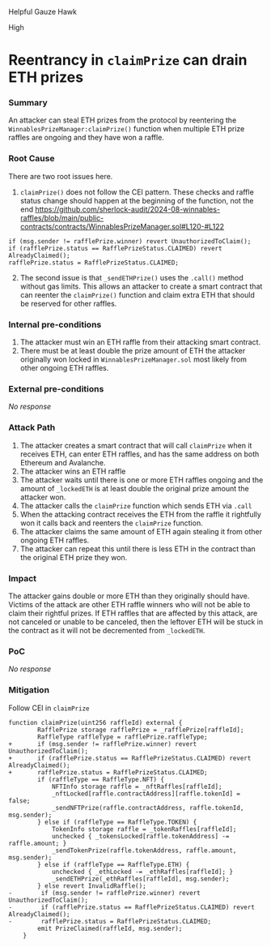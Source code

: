Helpful Gauze Hawk

High

# Reentrancy in `claimPrize` can drain ETH prizes

### Summary

An attacker can steal ETH prizes from the protocol by reentering the `WinnablesPrizeManager:claimPrize()` function when multiple ETH prize raffles are ongoing and they have won a raffle.

### Root Cause

There are two root issues here. 
1. `claimPrize()` does not follow the CEI pattern. These checks and raffle status change should happen at the beginning of the function, not the end 
https://github.com/sherlock-audit/2024-08-winnables-raffles/blob/main/public-contracts/contracts/WinnablesPrizeManager.sol#L120-#L122
```solidity
if (msg.sender != rafflePrize.winner) revert UnauthorizedToClaim();
if (rafflePrize.status == RafflePrizeStatus.CLAIMED) revert AlreadyClaimed();
rafflePrize.status = RafflePrizeStatus.CLAIMED;
```
2. The second issue is that `_sendETHPrize()` uses the `.call()` method without gas limits. This allows an attacker to create a smart contract that can reenter the `claimPrize()` function and claim extra ETH that should be reserved for other raffles.

### Internal pre-conditions

1. The attacker must win an ETH raffle from their attacking smart contract.
2. There must be at least double the prize amount of ETH the attacker originally won locked in `WinnablesPrizeManager.sol` most likely from other ongoing ETH raffles. 

### External pre-conditions

_No response_

### Attack Path

1. The attacker creates a smart contract that will call `claimPrize` when it receives ETH, can enter ETH raffles, and has the same address on both Ethereum and Avalanche.
2. The attacker wins an ETH raffle 
3. The attacker waits until there is one or more ETH raffles ongoing and the amount of `_lockedETH` is at least double the original prize amount the attacker won.
4. The attacker calls the `claimPrize` function which sends ETH via `.call` 
5. When the attacking contract receives the ETH from the raffle it rightfully won it calls back and reenters the `claimPrize` function.
6. The attacker claims the same amount of ETH again stealing it from other ongoing ETH raffles.
7. The attacker can repeat this until there is less ETH in the contract than the original ETH prize they won.

### Impact

The attacker gains double or more ETH than they originally should have. 
Victims of the attack are other ETH raffle winners who will not be able to claim their rightful prizes.
If ETH raffles that are affected by this attack, are not canceled or unable to be canceled, then the leftover ETH will be stuck in the contract as it will not be decremented from `_lockedETH`.

### PoC

_No response_

### Mitigation

Follow CEI in `claimPrize`

```solidity
function claimPrize(uint256 raffleId) external {
        RafflePrize storage rafflePrize = _rafflePrize[raffleId];
        RaffleType raffleType = rafflePrize.raffleType;
+       if (msg.sender != rafflePrize.winner) revert UnauthorizedToClaim();
+       if (rafflePrize.status == RafflePrizeStatus.CLAIMED) revert AlreadyClaimed();
+       rafflePrize.status = RafflePrizeStatus.CLAIMED;
        if (raffleType == RaffleType.NFT) {
            NFTInfo storage raffle = _nftRaffles[raffleId];
            _nftLocked[raffle.contractAddress][raffle.tokenId] = false;
            _sendNFTPrize(raffle.contractAddress, raffle.tokenId, msg.sender);
        } else if (raffleType == RaffleType.TOKEN) {
            TokenInfo storage raffle = _tokenRaffles[raffleId];
            unchecked { _tokensLocked[raffle.tokenAddress] -= raffle.amount; }
            _sendTokenPrize(raffle.tokenAddress, raffle.amount, msg.sender);
        } else if (raffleType == RaffleType.ETH) {
            unchecked { _ethLocked -= _ethRaffles[raffleId]; }
            _sendETHPrize(_ethRaffles[raffleId], msg.sender);
        } else revert InvalidRaffle();
-        if (msg.sender != rafflePrize.winner) revert UnauthorizedToClaim();
-        if (rafflePrize.status == RafflePrizeStatus.CLAIMED) revert AlreadyClaimed();
-        rafflePrize.status = RafflePrizeStatus.CLAIMED;
        emit PrizeClaimed(raffleId, msg.sender);
    }
```

